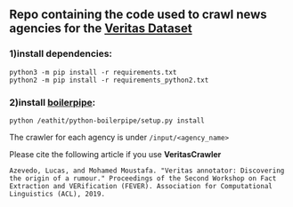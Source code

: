## Repo containing the code used to crawl news agencies for the [Veritas Dataset](https://github.com/lucas0/VeritasCorpus)

### 1)install dependencies:

    python3 -m pip install -r requirements.txt
    python2 -m pip install -r requirements_python2.txt

### 2)install [boilerpipe](https://github.com/misja/python-boilerpipe):

    python /eathit/python-boilerpipe/setup.py install
    
The crawler for each agency is under `/input/<agency_name>`

Please cite the following article if you use **VeritasCrawler**

    Azevedo, Lucas, and Mohamed Moustafa. "Veritas annotator: Discovering the origin of a rumour." Proceedings of the Second Workshop on Fact Extraction and VERification (FEVER). Association for Computational Linguistics (ACL), 2019.
